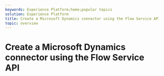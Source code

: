 ```yaml
---
keywords: Experience Platform;home;popular topics
solution: Experience Platform
title: Create a Microsoft Dynamics connector using the Flow Service API
topic: overview
---
```


# Create a Microsoft Dynamics connector using the Flow Service API